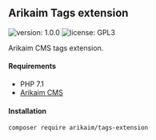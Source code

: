 ## Arikaim Tags extension
![version: 1.0.0](https://img.shields.io/github/release/arikaim/tags-extension.svg)
![license: GPL3](https://img.shields.io/badge/License-GPLv3-blue.svg)


Arikaim CMS tags extension.


#### Requirements 
  * PHP 7.1
  * [Arikaim CMS](https://github.com/arikaim/arikaim)
  


#### Installation

```sh
composer require arikaim/tags-extension
```
